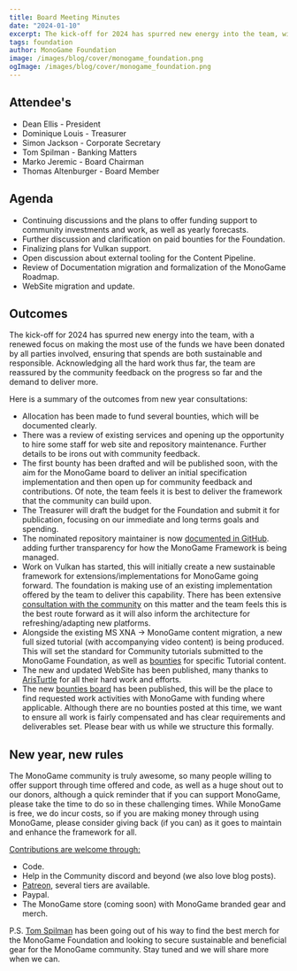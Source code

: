 ```yaml
---
title: Board Meeting Minutes
date: "2024-01-10"
excerpt: The kick-off for 2024 has spurred new energy into the team, with a renewed focus on making the most use of the funds we have been donated by all parties involved, ensuring that spends are both sustainable and responsible.  Acknowledging all the hard work thus far, the team are reassured by the community feedback on the progress so far and the demand to deliver more.
tags: foundation
author: MonoGame Foundation
image: /images/blog/cover/monogame_foundation.png
ogImage: /images/blog/cover/monogame_foundation.png
---
```


## Attendee's

- Dean Ellis - President
- Dominique Louis - Treasurer
- Simon Jackson - Corporate Secretary
- Tom Spilman - Banking Matters
- Marko Jeremic - Board Chairman
- Thomas Altenburger - Board Member

## Agenda

- Continuing discussions and the plans to offer funding support to community investments and work, as well as yearly forecasts.
- Further discussion and clarification on paid bounties for the Foundation.
- Finalizing plans for Vulkan support.
- Open discussion about external tooling for the Content Pipeline.
- Review of Documentation migration and formalization of the MonoGame Roadmap.
- WebSite migration and update.

## Outcomes

The kick-off for 2024 has spurred new energy into the team, with a renewed focus on making the most use of the funds we have been donated by all parties involved, ensuring that spends are both sustainable and responsible.  Acknowledging all the hard work thus far, the team are reassured by the community feedback on the progress so far and the demand to deliver more.

Here is a summary of the outcomes from new year consultations:

- Allocation has been made to fund several bounties, which will be documented clearly.
- There was a review of existing services and opening up the opportunity to hire some staff for web site and repository maintenance.  Further details to be irons out with community feedback.
- The first bounty has been drafted and will be published soon, with the aim for the MonoGame board to deliver an initial specification implementation and then open up for community feedback and contributions.  Of note, the team feels it is best to deliver the framework that the community can build upon.
- The Treasurer will draft the budget for the Foundation and submit it for publication, focusing on our immediate and long terms goals and spending.
- The nominated repository maintainer is now [documented in GitHub](https://github.com/MonoGame/MonoGame/issues/8118). adding further transparency for how the MonoGame Framework is being managed.
- Work on Vulkan has started, this will initially create a new sustainable framework for extensions/implementations for MonoGame going forward. The foundation is making use of an existing implementation offered by the team to deliver this capability.  There has been extensive [consultation with the community](https://github.com/MonoGame/MonoGame/issues/4593) on this matter and the team feels this is the best route forward as it will also inform the architecture for refreshing/adapting new platforms.
- Alongside the existing MS XNA -> MonoGame content migration, a new full sized tutorial (with accompanying video content) is being produced.  This will set the standard for Community tutorials submitted to the MonoGame Foundation, as well as [bounties](https://github.com/MonoGame/MonoGame/issues/8120) for specific Tutorial content.
- The new and updated WebSite has been published, many thanks to [ArisTurtle](https://github.com/AristurtleDev) for all their hard work and efforts.
- The new [bounties board](https://github.com/MonoGame/MonoGame/issues/8120) has been published, this will be the place to find requested work activities with MonoGame with funding where applicable.  Although there are no bounties posted at this time, we want to ensure all work is fairly compensated and has clear requirements and deliverables set.  Please bear with us while we structure this formally.

## New year, new rules

The MonoGame community is truly awesome, so many people willing to offer support through time offered and code, as well as a huge shout out to our donors, although a quick reminder that if you can support MonoGame, please take the time to do so in these challenging times.  While MonoGame is free, we do incur costs, so if you are making money through using MonoGame, please consider giving back (if you can) as it goes to maintain and enhance the framework for all.

[Contributions are welcome through:](https://monogame.net/donate/)

- Code.
- Help in the Community discord and beyond (we also love blog posts).
- [Patreon](https://www.patreon.com/bePatron?u=3142012), several tiers are available.
- Paypal.
- The MonoGame store (coming soon) with MonoGame branded gear and merch.

P.S.
[Tom Spilman](https://github.com/tomspilman) has been going out of his way to find the best merch for the MonoGame Foundation and looking to secure sustainable and beneficial gear for the MonoGame community.  Stay tuned and we will share more when we can.
